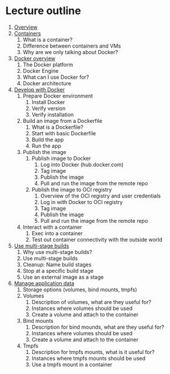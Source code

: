 # Lecture outline

1. [Overview](lecture-overview.md)
2. [Containers](containers.md)
   1. What is a container?
   2. Difference between containers and VMs
   3. Why are we only talking about Docker?
3. [Docker overview](docker-overview.md)
   1. The Docker platform
   2. Docker Engine
   3. What can I use Docker for?
   4. Docker architecture
4. [Develop with Docker](develop-with-docker.md)
   1. Prepare Docker environment
      1. Install Docker
      2. Verify version
      3. Verify installation
   2. Build an image from a Dockerfile
      1. What is a Dockerfile?
      2. Start with basic Dockerfile
      3. Build the app
      4. Run the app
   3. Publish the image
      1. Publish image to Docker
         1. Log into Docker \(hub.docker.com\)
         2. Tag image
         3. Publish the image
         4. Pull and run the image from the remote repo
      2. Publish the image to OCI registry
         1. Overview of the OCI registry and user credentials
         2. Log in with Docker to OCI registry
         3. Tag image
         4. Publish the image
         5. Pull and run the image from the remote repo
   4. Interact with a container
      1. Exec into a container
      2. Test out container connectivity with the outside world
5. [Use multi-stage builds](use-multi-stage-builds.md)
   1. Why use multi-stage builds?
   2. Use multi-stage builds
   3. Cleanup: Name build stages
   4. Stop at a specific build stage
   5. Use an external image as a stage
6. [Manage application data](manage-application-data.md)
   1. Storage options \(volumes, bind mounts, tmpfs\)
   2. Volumes
      1. Description of volumes, what are they useful for?
      2. Instances where volumes should be used
      3. Create a volume and attach to the container
   3. Bind mounts
      1. Description for bind mounds, what are they useful for?
      2. Instances where volumes should be used
      3. Create a volume and attach to the container
   4. Tmpfs
      1. Description for tmpfs mounts, what is it useful for?
      2. Instances where tmpfs mounts should be used
      3. Use a tmpfs mount in a container

#### 

